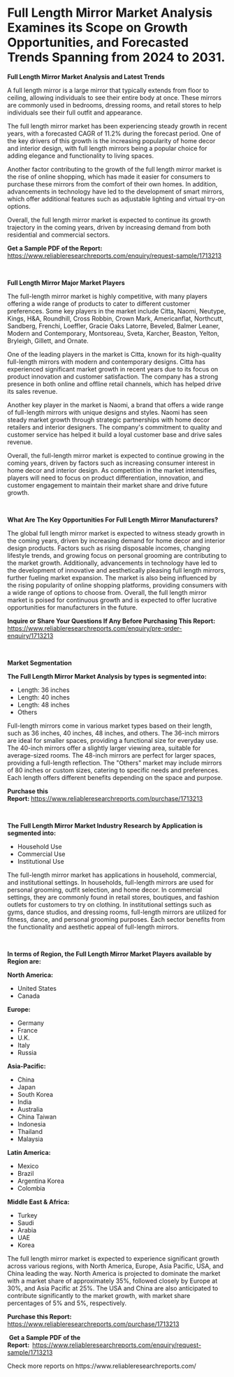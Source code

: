 <p><h1>Full Length Mirror Market Analysis Examines its Scope on Growth Opportunities, and Forecasted Trends Spanning from 2024 to 2031.</h1></p><p><strong>Full Length Mirror Market Analysis and Latest Trends</strong></p>
<p><p>A full length mirror is a large mirror that typically extends from floor to ceiling, allowing individuals to see their entire body at once. These mirrors are commonly used in bedrooms, dressing rooms, and retail stores to help individuals see their full outfit and appearance.</p><p>The full length mirror market has been experiencing steady growth in recent years, with a forecasted CAGR of 11.2% during the forecast period. One of the key drivers of this growth is the increasing popularity of home decor and interior design, with full length mirrors being a popular choice for adding elegance and functionality to living spaces.</p><p>Another factor contributing to the growth of the full length mirror market is the rise of online shopping, which has made it easier for consumers to purchase these mirrors from the comfort of their own homes. In addition, advancements in technology have led to the development of smart mirrors, which offer additional features such as adjustable lighting and virtual try-on options.</p><p>Overall, the full length mirror market is expected to continue its growth trajectory in the coming years, driven by increasing demand from both residential and commercial sectors.</p></p>
<p><strong>Get a Sample PDF of the Report:&nbsp;</strong> <a href="https://www.reliableresearchreports.com/enquiry/request-sample/1713213">https://www.reliableresearchreports.com/enquiry/request-sample/1713213</a></p>
<p>&nbsp;</p>
<p><strong>Full Length Mirror Major Market Players</strong></p>
<p><p>The full-length mirror market is highly competitive, with many players offering a wide range of products to cater to different customer preferences. Some key players in the market include Citta, Naomi, Neutype, Kings, H&A, Roundhill, Cross Robbin, Crown Mark, Americanflat, Northcutt, Sandberg, Frenchi, Loeffler, Gracie Oaks Latorre, Beveled, Balmer Leaner, Modern and Contemporary, Montsoreau, Sveta, Karcher, Beaston, Yelton, Bryleigh, Gillett, and Ornate.</p><p>One of the leading players in the market is Citta, known for its high-quality full-length mirrors with modern and contemporary designs. Citta has experienced significant market growth in recent years due to its focus on product innovation and customer satisfaction. The company has a strong presence in both online and offline retail channels, which has helped drive its sales revenue.</p><p>Another key player in the market is Naomi, a brand that offers a wide range of full-length mirrors with unique designs and styles. Naomi has seen steady market growth through strategic partnerships with home decor retailers and interior designers. The company's commitment to quality and customer service has helped it build a loyal customer base and drive sales revenue.</p><p>Overall, the full-length mirror market is expected to continue growing in the coming years, driven by factors such as increasing consumer interest in home decor and interior design. As competition in the market intensifies, players will need to focus on product differentiation, innovation, and customer engagement to maintain their market share and drive future growth.</p></p>
<p>&nbsp;</p>
<p><strong>What Are The Key Opportunities For Full Length Mirror Manufacturers?</strong></p>
<p><p>The global full length mirror market is expected to witness steady growth in the coming years, driven by increasing demand for home decor and interior design products. Factors such as rising disposable incomes, changing lifestyle trends, and growing focus on personal grooming are contributing to the market growth. Additionally, advancements in technology have led to the development of innovative and aesthetically pleasing full length mirrors, further fueling market expansion. The market is also being influenced by the rising popularity of online shopping platforms, providing consumers with a wide range of options to choose from. Overall, the full length mirror market is poised for continuous growth and is expected to offer lucrative opportunities for manufacturers in the future.</p></p>
<p><strong>Inquire or Share Your Questions If Any Before Purchasing This Report:</strong> <a href="https://www.reliableresearchreports.com/enquiry/pre-order-enquiry/1713213">https://www.reliableresearchreports.com/enquiry/pre-order-enquiry/1713213</a></p>
<p>&nbsp;</p>
<p><strong>Market Segmentation</strong></p>
<p><strong>The Full Length Mirror Market Analysis by types is segmented into:</strong></p>
<p><ul><li>Length: 36 inches</li><li>Length: 40 inches</li><li>Length: 48 inches</li><li>Others</li></ul></p>
<p><p>Full-length mirrors come in various market types based on their length, such as 36 inches, 40 inches, 48 inches, and others. The 36-inch mirrors are ideal for smaller spaces, providing a functional size for everyday use. The 40-inch mirrors offer a slightly larger viewing area, suitable for average-sized rooms. The 48-inch mirrors are perfect for larger spaces, providing a full-length reflection. The "Others" market may include mirrors of 80 inches or custom sizes, catering to specific needs and preferences. Each length offers different benefits depending on the space and purpose.</p></p>
<p><strong>Purchase this Report:&nbsp;</strong><a href="https://www.reliableresearchreports.com/purchase/1713213">https://www.reliableresearchreports.com/purchase/1713213</a></p>
<p>&nbsp;</p>
<p><strong>The Full Length Mirror Market Industry Research by Application is segmented into:</strong></p>
<p><ul><li>Household Use</li><li>Commercial Use</li><li>Institutional Use</li></ul></p>
<p><p>The full-length mirror market has applications in household, commercial, and institutional settings. In households, full-length mirrors are used for personal grooming, outfit selection, and home decor. In commercial settings, they are commonly found in retail stores, boutiques, and fashion outlets for customers to try on clothing. In institutional settings such as gyms, dance studios, and dressing rooms, full-length mirrors are utilized for fitness, dance, and personal grooming purposes. Each sector benefits from the functionality and aesthetic appeal of full-length mirrors.</p></p>
<p>&nbsp;</p>
<p><strong>In terms of Region, the Full Length Mirror Market Players available by Region are:</strong></p>
<p>
    <p> <strong> North America: </strong>
        <ul>
            <li>United States</li>
            <li>Canada</li>
        </ul>
        </p> 
    <p> <strong> Europe: </strong>
        <ul>
            <li>Germany</li>
            <li>France</li>
            <li>U.K.</li>
            <li>Italy</li>
            <li>Russia</li>
        </ul>
        </p> 
    <p> <strong> Asia-Pacific: </strong>
        <ul>
            <li>China</li>
            <li>Japan</li>
            <li>South Korea</li>
            <li>India</li>
            <li>Australia</li>
            <li>China Taiwan</li>
            <li>Indonesia</li>
            <li>Thailand</li>
            <li>Malaysia</li>
        </ul>
        </p> 
    <p> <strong> Latin America: </strong>
        <ul>
            <li>Mexico</li>
            <li>Brazil</li>
            <li>Argentina Korea</li>
            <li>Colombia</li>
        </ul>
        </p> 
    <p> <strong> Middle East & Africa: </strong>
        <ul>
            <li>Turkey</li>
            <li>Saudi</li>
            <li>Arabia</li>
            <li>UAE</li>
            <li>Korea</li>
        </ul>
    </p>
    </p>
<p><p>The full length mirror market is expected to experience significant growth across various regions, with North America, Europe, Asia Pacific, USA, and China leading the way. North America is projected to dominate the market with a market share of approximately 35%, followed closely by Europe at 30%, and Asia Pacific at 25%. The USA and China are also anticipated to contribute significantly to the market growth, with market share percentages of 5% and 5%, respectively.</p></p>
<p><strong>Purchase this Report: </strong><a href="https://www.reliableresearchreports.com/purchase/1713213">https://www.reliableresearchreports.com/purchase/1713213</a></p>
<p>&nbsp;<strong>Get a Sample PDF of the Report:&nbsp;&nbsp;</strong><a href="https://www.reliableresearchreports.com/enquiry/request-sample/1713213">https://www.reliableresearchreports.com/enquiry/request-sample/1713213</a></p>
<p><strong></strong></p>
<p>Check more reports on https://www.reliableresearchreports.com/</p>